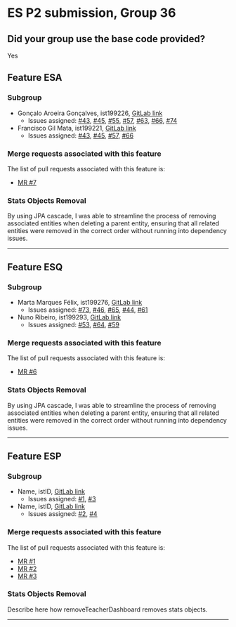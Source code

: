 # ES P2 submission, Group 36

## Did your group use the base code provided?

Yes


## Feature ESA

### Subgroup
 - Gonçalo Aroeira Gonçalves, ist199226, [GitLab link](https://gitlab.rnl.tecnico.ulisboa.pt/ist199226)
   + Issues assigned: [#43](https://gitlab.rnl.tecnico.ulisboa.pt/es/es23-36/-/issues/43), [#45](https://gitlab.rnl.tecnico.ulisboa.pt/es/es23-36/-/issues/45), [#55](https://gitlab.rnl.tecnico.ulisboa.pt/es/es23-36/-/issues/55), [#57](https://gitlab.rnl.tecnico.ulisboa.pt/es/es23-36/-/issues/57), [#63](https://gitlab.rnl.tecnico.ulisboa.pt/es/es23-36/-/issues/63), [#66](https://gitlab.rnl.tecnico.ulisboa.pt/es/es23-36/-/issues/66), [#74](https://gitlab.rnl.tecnico.ulisboa.pt/es/es23-36/-/issues/74)
 - Francisco Gil Mata, ist199221, [GitLab link](https://gitlab.rnl.tecnico.ulisboa.pt/ist199221)
   + Issues assigned: [#43](https://gitlab.rnl.tecnico.ulisboa.pt/es/es23-36/-/issues/43), [#45](https://gitlab.rnl.tecnico.ulisboa.pt/es/es23-36/-/issues/45), [#57](https://gitlab.rnl.tecnico.ulisboa.pt/es/es23-36/-/issues/57), [#66](https://gitlab.rnl.tecnico.ulisboa.pt/es/es23-36/-/issues/66)
 
### Merge requests associated with this feature

The list of pull requests associated with this feature is:

 - [MR #7](https://gitlab.rnl.tecnico.ulisboa.pt/es/es23-36/-/merge_requests/7)

### Stats Objects Removal

By using JPA cascade, I was able to streamline the process of removing associated entities when deleting a parent entity, ensuring that all related entities were removed in the correct order without running into dependency issues.

---

## Feature ESQ

### Subgroup
 - Marta Marques Félix, ist199276, [GitLab link](https://gitlab.rnl.tecnico.ulisboa.pt/ist199276)
   + Issues assigned: [#73](https://gitlab.rnl.tecnico.ulisboa.pt/es/es23-36/-/issues/73), [#46](https://gitlab.rnl.tecnico.ulisboa.pt/es/es23-36/-/issues/46), [#65](https://gitlab.rnl.tecnico.ulisboa.pt/es/es23-36/-/issues/65), [#44](https://gitlab.rnl.tecnico.ulisboa.pt/es/es23-36/-/issues/44), [#61](https://gitlab.rnl.tecnico.ulisboa.pt/es/es23-36/-/issues/61)
 - Nuno Ribeiro, ist199293, [GitLab link](https://gitlab.rnl.tecnico.ulisboa.pt/ist199293)
   + Issues assigned: [#53](https://gitlab.rnl.tecnico.ulisboa.pt/es/es23-36/-/issues/53), [#64](https://gitlab.rnl.tecnico.ulisboa.pt/es/es23-36/-/issues/64), [#59](https://gitlab.rnl.tecnico.ulisboa.pt/es/es23-36/-/issues/59)
 
### Merge requests associated with this feature

The list of pull requests associated with this feature is:

 - [MR #6](https://gitlab.rnl.tecnico.ulisboa.pt/es/es23-36/-/merge_requests/6)


### Stats Objects Removal

By using JPA cascade, I was able to streamline the process of removing associated entities when deleting a parent entity, ensuring that all related entities were removed in the correct order without running into dependency issues.

---

## Feature ESP

### Subgroup
 - Name, istID, [GitLab link](https://gitlab.rnl.tecnico.ulisboa.pt/istXXXXXX)
   + Issues assigned: [#1](https://gitlab.rnl.tecnico.ulisboa.pt/es), [#3](https://gitlab.rnl.tecnico.ulisboa.pt/es)
 - Name, istID, [GitLab link](https://gitlab.rnl.tecnico.ulisboa.pt/istXXXXXX)
   + Issues assigned: [#2](https://github.com), [#4](https://github.com)
 
### Merge requests associated with this feature

The list of pull requests associated with this feature is:

 - [MR #1](https://gitlab.rnl.tecnico.ulisboa.pt/es)
 - [MR #2](https://gitlab.rnl.tecnico.ulisboa.pt/es)
 - [MR #3](https://gitlab.rnl.tecnico.ulisboa.pt/es)


### Stats Objects Removal

Describe here how removeTeacherDashboard removes stats objects.

---